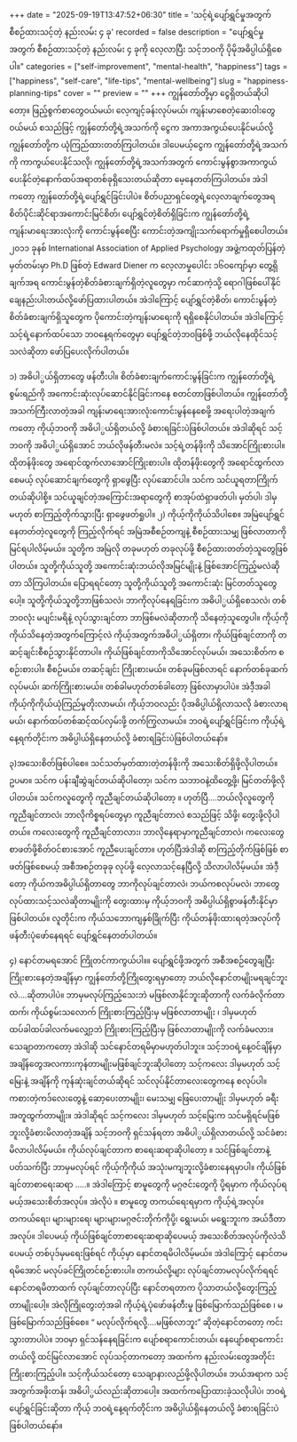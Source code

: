 +++
date = "2025-09-19T13:47:52+06:30"
title = 'သင့်ရဲ့ပျော်ရွှင်မှုအတွက် စီစဉ်ထားသင့်တဲ့ နည်းလမ်း ၄ ခု'
recorded = false
description = "ပျော်ရွှင်မှုအတွက် စီစဉ်ထားသင့်တဲ့ နည်းလမ်း ၄ ခုကို လေ့လာပြီး သင့်ဘဝကို ပိုမိုအဓိပ္ပါယ်ရှိစေပါ။"
categories = ["self-improvement", "mental-health", "happiness"]
tags = ["happiness", "self-care", "life-tips", "mental-wellbeing"]
slug = "happiness-planning-tips"
cover = ""
preview = ""
+++
ကျွန်တော်တို့မှာ ငွေရှိတယ်ဆိုပါတော့။ ဖြည့်စွက်စာတွေဝယ်မယ်၊ လေ့ကျင့်ခန်းလုပ်မယ်၊ ကျန်းမာစေတဲ့ဆေးဝါးတွေဝယ်မယ် စသည်ဖြင့် ကျွန်တော်တို့ရဲ့အသက်ကို ငွေက အကာအကွယ်ပေးနိုင်မယ်လို့ ကျွန်တော်တို့က ယုံကြည်ထားတတ်ကြပါတယ်။ ဒါပေမယ့်ငွေက ကျွန်တော်တို့ရဲ့အသက်ကို ကာကွယ်ပေးနိုင်သလို၊ ကျွန်တော်တို့ရဲ့အသက်အတွက် ကောင်းမွန်စွာအကာကွယ်ပေးနိုင်တဲ့နောက်ထပ်အရာတစ်ခုရှိသေးတယ်ဆိုတာ မေ့နေတတ်ကြပါတယ်။ အဲဒါကတော့ ကျွန်တော်တို့ရဲ့ပျော်ရွှင်ခြင်းပါပဲ။
စိတ်ပညာရှင်တွေရဲ့လေ့လာချက်တွေအရ စိတ်ပိုင်းဆိုင်ရာအကောင်းမြင်စိတ်၊ ပျော်ရွှင်တဲ့စိတ်ရှိခြင်းက ကျွန်တော်တို့ရဲ့ ကျန်းမာရေးအားလုံးကို ကောင်းမွန်စေပြီး ကောင်းတဲ့အကျိုးသက်ရောက်မှုရှိစေပါတယ်။ ၂၀၁၁ ခုနစ် International Association of Applied Psychology အဖွဲ့ကထုတ်ပြန်တဲ့ မှတ်တမ်းမှာ Ph.D ဖြစ်တဲ့ Edward Diener က လေ့လာမှုပေါင်း ၁၆၀ကျော်မှာ တွေ့ရှိချက်အရ ကောင်းမွန်တဲ့စိတ်ခံစားချက်ရှိတဲ့လူတွေမှာ ကင်ဆာကဲ့သို့ ရောဂါဖြစ်ပေါ်နိုင်ချေနည်းပါးတယ်လို့ဖော်ပြထားပါတယ်။ အဲဒါကြောင့် ပျော်ရွှင်တဲ့စိတ်၊ ကောင်းမွန်တဲ့စိတ်ခံစားချက်ရှိသူတွေက ပိုကောင်းတဲ့ကျန်းမာရေးကို ရရှိစေနိုင်ပါတယ်။ အဲဒါကြောင့် သင့်ရဲ့နောက်ထပ်သော ဘဝနေ့ရက်တွေမှာ ပျော်ရွှင်တဲ့ဘဝဖြစ်ဖို့ ဘယ်လိုနေထိုင်သင့်သလဲဆိုတာ ဖော်ပြပေးလိုက်ပါတယ်။

၁) အဓိပါ္ပယ်ရှိတာတွေ ဖန်တီးပါ။
စိတ်ခံစားချက်ကောင်းမွန်ခြင်းက ကျွန်တော်တို့ရဲ့ စွမ်းရည်ကို အကောင်းဆုံးလုပ်ဆောင်နိုင်ခြင်းကနေ စတင်တာဖြစ်ပါတယ်။ ကျွန်တော်တို့အသက်ကြီးလာတဲ့အခါ ကျန်းမာရေးအားလုံးကောင်းမွန်နေစေဖို့ အရေးပါတဲ့အချက်ကတော့ ကိုယ့်ဘဝကို အဓိပါ္ပယ်ရှိတယ်လို့ ခံစားရခြင်းပဲဖြစ်ပါတယ်။ အဲဒါဆိုရင် သင့်ဘဝကို အဓိပါ္ပယ်ရှိအောင် ဘယ်လိုဖန်တီးမလဲ။ သင့်ရဲ့တန်ဖိုးကို သိအောင်ကြိုးစားပါ။ ထိုတန်ဖိုးတွေ အရောင်ထွက်လာအောင်ကြိုးစားပါ။ ထိုတန်ဖိုးတွေကို အရောင်ထွက်လာစေမယ့် လုပ်ဆောင်ချက်တွေကို ရှာဖွေပြီး လုပ်ဆောင်ပါ။ သင်က သင်ယူရတာကြိုက်တယ်ဆိုပါစို့။ သင်ယူချင်တဲ့အကြောင်းအရာတွေကို စာအုပ်ထဲရှာဖတ်ပါ၊ မှတ်ပါ၊ ဒါမှမဟုတ် စာကြည့်တိုက်သွားပြီး ရှာဖွေဖတ်ရှုပါ။
၂) ကိုယ့်ကိုကိုယ်သိပါစေ။
အမြဲပျော်ရွှင်နေတတ်တဲ့လူတွေကို ကြည့်လိုက်ရင် အမြဲအစီစဉ်တကျနဲ့ စီစဉ်ထားသမျှ ဖြစ်လာတာကို မြင်ရပါလိမ့်မယ်။ သူတို့က အမြဲလို တခုမဟုတ် တခုလုပ်ဖို့ စီစဉ်ထားတတ်တဲ့သူတွေဖြစ်ပါတယ်။ သူတို့ကိုယ်သူတို့ အကောင်းဆုံးဘယ်လိုအမြင်မျိုးနဲ့ ဖြစ်အောင်ကြည့်မလဲဆိုတာ သိကြပါတယ်။ ပြောရရင်တော့ သူတို့ကိုယ်သူတို့ အကောင်းဆုံး မြင်တတ်သူတွေပေါ့။ သူတို့ကိုယ်သူတို့ဘာဖြစ်သလဲ၊ ဘာကိုလုပ်နေရခြင်းက အဓိပါ္ပယ်ရှိစေသလဲ၊ တစ်ဘဝလုံး မပျင်းမရိနဲ့ လုပ်သွားချင်တာ ဘာဖြစ်မလဲဆိုတာကို သိနေတဲ့သူတွေပါ။ ကိုယ့်ကိုကိုယ်သိနေတဲ့အတွက်ကြောင့်လဲ ကိုယ့်အတွက်အဓိပါ္ပယ်ရှိတာ၊ ကိုယ်ဖြစ်ချင်တာကို တဆင့်ချင်းစီစဉ်သွားနိုင်တာပါ။ ကိုယ်ဖြစ်ချင်တာကိုသိအောင်လုပ်မယ်၊ အသေးစိတ်က စစဉ်းစားပါ။ စီစဉ်မယ်။ တဆင့်ချင်း ကြိုးစားမယ်။ တစ်ခုမဖြစ်လာရင် နောက်တစ်ခုဆက်လုပ်မယ်၊ ဆက်ကြိုးစားမယ်။ တစ်ခါမဟုတ်တစ်ခါတော့ ဖြစ်လာမှာပါပဲ။ အဲဒီ့အခါ ကိုယ့်ကိုကိုယ်ယုံကြည်မှုတိုးလာမယ်၊ ကိုယ့်ဘဝလည်း ပိုအဓိပ္ပါယ်ရှိလာသလို ခံစားလာရမယ်၊ နောက်ထပ်တစ်ဆင့်ထပ်လှမ်းဖို့ တက်ကြွလာမယ်။ ဘဝရဲ့ပျော်ရွှင်ခြင်းက ကိုယ့်ရဲ့နေ့ရက်တိုင်းက အဓိပ္ပါယ်ရှိနေတယ်လို့ ခံစားရခြင်းပဲဖြစ်ပါတယ်နော်။

၃)အသေးစိတ်ဖြစ်ပါစေ။
သင်သတ်မှတ်ထားတဲ့တန်ဖိုးကို အသေးစိတ်ရှိဖို့လိုပါတယ်။ ဥပမာ။ သင်က ပန်းချီဆွဲချင်တယ်ဆိုပါတော့၊ သင်က သဘာဝနဲ့ထိတွေ့ဖို့၊ မြင်တတ်ဖို့လိုပါတယ်။ သင်ကလူတွေကို ကူညီချင်တယ်ဆိုပါတော့ ။ ဟုတ်ပြီ….ဘယ်လိုလူတွေကို ကူညီချင်တာလဲ၊ ဘာလိုကိစ္စရပ်တွေမှာ ကူညီချင်တာလဲ စသည်ဖြင့် သိဖို့၊ တွေးဖို့လိုပါတယ်။ ကလေးတွေကို ကူညီချင်တာလား၊ ဘာလိုနေရာမှာကူညီချင်တာလဲ၊ ကလေးတွေစာဖတ်ဖို့စိတ်ဝင်စားအောင် ကူညီပေးချင်တာ။ ဟုတ်ပြီအဲဒါဆို စာကြည့်တိုက်ဖြစ်ဖြစ် စာဖတ်ဖြစ်စေမယ့် အစီအစဉ်တခုခု လုပ်ဖို့ လေ့လာသင့်နေပြီလို့ သိလာပါလိမ့်မယ်။ အဲဒီ့တော့ ကိုယ်ကအဓိပ္ပါယ်ရှိတာတွေ ဘာကိုလုပ်ချင်တာလဲ၊ ဘယ်ကစလုပ်မလဲ၊ ဘာတွေလုပ်ထားသင့်သလဲဆိုတာမျိုးကို တွေးထားမှ ကိုယ့်ဘဝကို အဓိပ္ပါယ်ရှိစွာဖန်တီးနိုင်မှာဖြစ်ပါတယ်။ လူတိုင်းက ကိုယ်သဘောကျနှစ်ခြိုက်ပြီး ကိုယ်တန်ဖိုးထားရတဲ့အလုပ်ကို ဖန်တီးပုံဖော်နေရရင် ပျော်ရွှင်နေတတ်ပါတယ်။

၄) နောင်တမရအောင် ကြိုတင်ကာကွယ်ပါ။။
ပျော်ရွှင်ဖို့အတွက် အစီအစဉ်တွေချပြီး ကြိုးစားနေတဲ့အချိန်မှာ ကျွန်တော်တို့ကြိုတွေးရမှာတော့ ဘယ်လိုနောင်တမျိုးမရချင်ဘူးလဲ….ဆိုတာပါပဲ။ ဘာမှမလုပ်ကြည့်သေးဘဲ မဖြစ်လာနိုင်ဘူးဆိုတာကို လက်ခံလိုက်တာထက်၊ ကိုယ်စွမ်းသလောက် ကြိုးစားကြည့်ပြီးမှ မဖြစ်လာတာမျိုး ၊ ဒါမှမဟုတ် ထပ်ခါထပ်ခါလက်မလျှော့ဘဲ ကြိုးစားကြည့်ပြီးမှ ဖြစ်လာတာမျိုးကို လက်ခံမလား။ သေချာတာကတော့ အဲဒါဆို သင်နောင်တရမိမှာမဟုတ်ပါဘူး။
သင့်ဘဝရဲ့နေ့ဝင်ချိန်မှာ အချိန်တွေအလကားကုန်တာမျိုးမဖြစ်ချင်ဘူးဆိုပါတော့ သင့်ကလေး ဒါမှမဟုတ် သင့်မြေးနဲ့ အချိန်ကို ကုန်ဆုံးချင်တယ်ဆိုရင် သင်လုပ်နိုင်တာလေးတွေကနေ စလုပ်ပါ။ ကစားတဲ့ကဒ်လေးတွေနဲ့ ဆော့ပေးတာမျိုး၊ မေးသမျှ ဖြေပေးတာမျိုး ဒါမှမဟုတ် ခရီးအတူထွက်တာမျိုး။ အဲဒါဆိုရင် သင့်ကလေး ဒါမှမဟုတ် သင့်မြေးက သင်မရှိရင်မဖြစ်ဘူးလို့ခံစားမိလာတဲ့အချိန် သင့်ဘဝကို ရှင်သန်ရတာ အဓိပါ္ပယ်ရှိလာတယ်လို့ သင်ခံစားမိလာပါလိမ့်မယ်။
ကိုယ်လုပ်ချင်တာက စာရေးဆရာဆိုပါတော့ ။ သင်ဖြစ်ချင်တာနဲ့ပတ်သက်ပြီး ဘာမှမလုပ်ရင် ကိုယ့်ကိုကိုယ် အသုံးမကျဘူးလို့ခံစားနေရမှာပါ။ ကိုယ်ဖြစ်ချင်တာစာရေးဆရာ …..။ အဲဒါကြောင့် စာမူတွေကို မဂ္ဂဇင်းတွေကို ပို့ရမှာက ကိုယ်လုပ်ရမယ့်အသေးစိတ်အလုပ်။ အဲလိုပဲ ။ စာမူတွေ တကယ်ရေးရမှာက ကိုယ့်ရဲ့အလုပ်။ တကယ်ရေး၊ များများရေ၊ များများမဂ္ဂဇင်းတိုက်ကိုပို့၊ ရွေးမယ်၊ မရွေးဘူးက အယ်ဒီတာအလုပ်။ ဒါပေမယ့် ကိုယ်ဖြစ်ချင်တာစာရေးဆရာဆိုပေမယ့် အသေးစိတ်အလုပ်ကိုလဲသိပေမယ့် တစ်ပုဒ်မှမရေးဖြစ်ရင် ကိုယ့်မှာ နောင်တရမိပါလိမ့်မယ်။ အဲဒါကြောင့် နောင်တမရမိအောင် မလုပ်ခင်ကြိုတင်စဉ်းစားပါ။ တကယ်လို့များ လုပ်ချင်တာမလုပ်လိုက်ရရင် နောင်တရမိတာထက် လုပ်ချင်တာလုပ်ပြီး နောင်တရတာက ပိုသာတယ်လို့တွေးကြည့်တာမျိုးပေါ့။ အဲလိုကြိုတွေးတဲ့အခါ ကိုယ့်ရဲ့ပုံဖော်ဖန်တီးမှု ဖြစ်မြောက်သည်ဖြစ်စေ ၊ မဖြစ်မြောက်သည်ဖြစ်စေ။
“ မလုပ်လိုက်ရလို့….မဖြစ်လာဘူး” ဆိုတဲ့နောင်တတော့ ကင်းသွားတာပါပဲ။
ဘဝမှာ ရှင်သန်နေရခြင်းက ပျော်စရာကောင်းတယ်၊ နေပျော်စရာကောင်းတယ်လို့ ထင်မြင်လာအောင် လုပ်သင့်တာကတော့ အထက်က နည်းလမ်းတွေအတိုင်းကြိုးစားကြည့်ပါ။ သင့်ကိုယ်သင်တော့ သေချာနားလည်ဖို့လိုပါတယ်။ ဘယ်အရာက သင့်အတွက်အဖိုးတန်၊ အဓိပါ္ပယ်လည်းဆိုတာပေါ့။ အထက်ကပြောထားခဲ့သလိုပါပဲ၊ ဘဝရဲ့ပျော်ရွှင်ခြင်းဆိုတာ ကိုယ့် ဘဝရဲ့နေ့ရက်တိုင်းက အဓိပ္ပါယ်ရှိနေတယ်လို့ ခံစားရခြင်းပဲဖြစ်ပါတယ်နော်။ 
